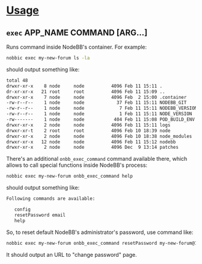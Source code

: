 [Usage](../Usage.markdown)
==========================

## `exec` APP_NAME COMMAND [ARG...]

Runs command inside NodeBB's container. For example:

```sh
nobbic exec my-new-forum ls -la
```

should output something like:

```txt
total 48
drwxr-xr-x    8 node     node          4096 Feb 11 15:11 .
dr-xr-xr-x   21 root     root          4096 Feb 11 15:09 ..
drwxr-xr-x    7 node     node          4096 Feb  2 15:00 .container
-rw-r--r--    1 node     node            37 Feb 11 15:11 NODEBB_GIT
-rw-r--r--    1 node     node             7 Feb 11 15:11 NODEBB_VERSION
-rw-r--r--    1 node     node             1 Feb 11 15:11 NODE_VERSION
-rw-------    1 node     node           404 Feb 11 15:08 POD_BUILD_ENV
drwxr-xr-x    2 node     node          4096 Feb 11 15:11 logs
drwxr-xr-t    2 root     root          4096 Feb 10 18:39 node
drwxr-xr-x    2 node     node          4096 Feb 10 18:38 node_modules
drwxr-xr-x   12 node     node          4096 Feb 11 15:12 nodebb
drwxr-xr-x    2 node     node          4096 Dec  9 13:14 patches
```

There's an additional `onbb_exec_command` command available there,
which allows to call special functions inside NodeBB's process:

```sh
nobbic exec my-new-forum onbb_exec_command help
```

should output something like:

```txt
Following commands are available:

   config
   resetPassword email
   help
```

So, to reset default NodeBB's administrator's password, use command like:

```sh
nobbic exec my-new-forum onbb_exec_command resetPassword my-new-forum@127.0.0.1
```

It should output an URL to "change password" page.